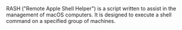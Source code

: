 RASH ("Remote Apple Shell Helper") is a script written to assist in the management of macOS computers. It is designed to execute a shell command on a specified group of machines.
